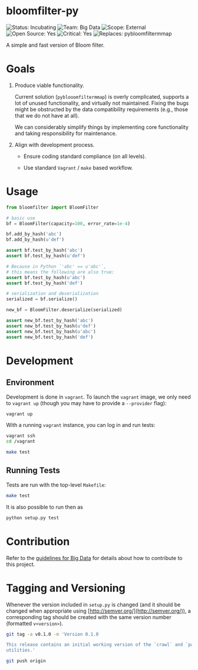 bloomfilter-py
==============
![Status: Incubating](https://img.shields.io/badge/status-incubating-blue.svg?style=flat)
![Team: Big Data](https://img.shields.io/badge/team-big_data-green.svg?style=flat)
![Scope: External](https://img.shields.io/badge/scope-external-green.svg?style=flat)
![Open Source: Yes](https://img.shields.io/badge/open_source-MIT-green.svg?style=flat)
![Critical: Yes](https://img.shields.io/badge/critical-yes-red.svg?style=flat)
![Replaces: pybloomfiltermmap](https://img.shields.io/badge/replaces-pybloomfiltermmap-blue.svg?style=flat)

A simple and fast version of Bloom filter.

Goals
=====
1. Produce viable functionality.

    Current solution (`pyblooomfiltermmap`) is overly complicated, supports a lot
    of unused functionality, and virtually not maintained. Fixing the bugs might
    be obstructed by the data compatibility requirements (e.g., those that we do
    not have at all).

    We can considerably simplify things by implementing core functionality and
    taking responsibility for maintenance.

1. Align with development process.

    * Ensure coding standard compliance (on all levels).

    * Use standard `Vagrant` / `make` based workflow.


Usage
=====

```py
from bloomfilter import BloomFilter

# basic use
bf = BloomFilter(capacity=100, error_rate=1e-4)

bf.add_by_hash('abc')
bf.add_by_hash(u'def')

assert bf.test_by_hash('abc')
assert bf.test_by_hash(u'def')

# Because in Python `'abc' == u'abc'`,
# this means the following are also true:
assert bf.test_by_hash(u'abc')
assert bf.test_by_hash('def')

# serialization and deserialization
serialized = bf.serialize()

new_bf = BloomFilter.deserialize(serialized)

assert new_bf.test_by_hash('abc')
assert new_bf.test_by_hash(u'def')
assert new_bf.test_by_hash(u'abc')
assert new_bf.test_by_hash('def')
```


Development
===========

Environment
-----------
Development is done in `vagrant`. To launch the `vagrant` image, we only need to
`vagrant up` (though you may have to provide a `--provider` flag):

```bash
vagrant up
```

With a running `vagrant` instance, you can log in and run tests:

```bash
vagrant ssh
cd /vagrant

make test
```

Running Tests
-------------
Tests are run with the top-level `Makefile`:

```bash
make test
```

It is also possible to run then as

```bash
python setup.py test
```

Contribution
============
Refer to the
[guidelines for Big Data](https://github.com/seomoz/docs/blob/master/bigdata/contributing.md)
for details about how to contribute to this project.

Tagging and Versioning
======================
Whenever the version included in `setup.py` is changed (and it should be changed when
appropriate using [http://semver.org/](http://semver.org/)), a corresponding tag should
be created with the same version number (formatted `v<version>`).

```bash
git tag -a v0.1.0 -m 'Version 0.1.0

This release contains an initial working version of the `crawl` and `parse`
utilities.'

git push origin
```
